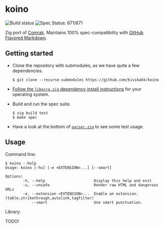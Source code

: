 # koino

![Build status](https://github.com/kivikakk/koino/workflows/Zig/badge.svg)
![Spec Status: 671/671](https://img.shields.io/badge/specs-671%2F671-brightgreen.svg)

Zig port of [Comrak](https://github.com/kivikakk/comrak).  Maintains 100% spec-compatibility with [GitHub Flavored Markdown](https://github.github.com/gfm/).


## Getting started

* Clone the repository with submodules, as we have quite a few dependencies.

  ```console
  $ git clone --recurse-submodules https://github.com/kivikakk/koino
  ```
  
* [Follow the `libpcre.zig` dependency install instructions](https://github.com/kivikakk/libpcre.zig/blob/main/README.md) for your operating system.

* Build and run the spec suite.

  ```console
  $ zig build test
  $ make spec
  ```

* Have a look at the bottom of [`parser.zig`](https://github.com/kivikakk/koino/blob/main/src/parser.zig) to see some test usage.


## Usage

Command line:

```console
$ koino --help
Usage: koino [-hu] [-e <EXTENSION>...] [--smart]

Options:
        -h, --help                      Display this help and exit
        -u, --unsafe                    Render raw HTML and dangerous URLs
        -e, --extension <EXTENSION>...  Enable an extension. (table,strikethrough,autolink,tagfilter)
            --smart                     Use smart punctuation.
```

Library:

TODO!

